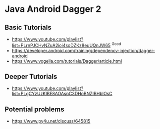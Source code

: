 # Java Android Dagger 2

## Basic Tutorials
- https://www.youtube.com/playlist?list=PLrnPJCHvNZuA2ioi4soDZKz8euUQnJW65 <sup>Good</sup>
- https://developer.android.com/training/dependency-injection/dagger-android
- https://www.vogella.com/tutorials/Dagger/article.html

## Deeper Tutorials
- https://www.youtube.com/playlist?list=PLgCYzUzKIBE8AOAspC3DHoBNZIBHbIOsC

## Potential problems
- https://www.py4u.net/discuss/645815

